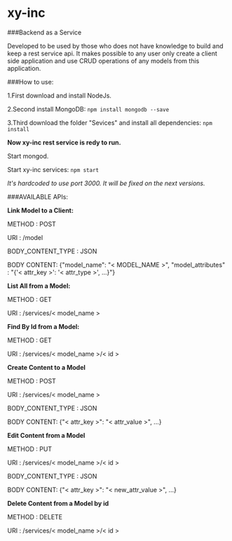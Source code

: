 # xy-inc
###Backend as a Service

Developed to be used by those who does not have knowledge to build and keep a rest service api. It makes possible to any user only create a client side application and use CRUD operations of any models from this application.

###How to use:

1.First download and install NodeJs.

2.Second install MongoDB:
`npm install mongodb --save`

3.Third download the folder "Sevices" and install all dependencies:
`npm install`

**Now xy-inc rest service is redy to run.**

Start mongod.

Start xy-inc services: `npm start`

*It's hardcoded to use port 3000. It will be fixed on the next versions.*

###AVAILABLE APIs:

**Link Model to a Client:**

METHOD : POST

URI : /model

BODY_CONTENT_TYPE : JSON

BODY CONTENT: {"model_name": "< MODEL_NAME >", "model_attributes" : "{'< attr_key >': '< attr_type >', ...}"}


**List All from a Model:**

METHOD : GET

URI : /services/< model_name >


**Find By Id from a Model:**

METHOD : GET

URI : /services/< model_name >/< id >


**Create Content to a Model**

METHOD : POST

URI : /services/< model_name >

BODY_CONTENT_TYPE : JSON

BODY CONTENT: {"< attr_key >": "< attr_value >", ...}


**Edit Content from a Model**

METHOD : PUT

URI : /services/< model_name >/< id >

BODY_CONTENT_TYPE : JSON

BODY CONTENT: {"< attr_key >": "< new_attr_value >", ...}


**Delete Content from a Model by id**

METHOD : DELETE

URI : /services/< model_name >/< id >
